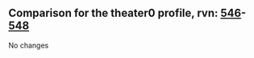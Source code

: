 ## Comparison for the theater0 profile, rvn: [546](https://github.com/PRO100KatYT/FortniteProfileRevisions/tree/main/profiles/theater0/546%20theater0.json)-[548](https://github.com/PRO100KatYT/FortniteProfileRevisions/tree/main/profiles/theater0/548%20theater0.json)

No changes
